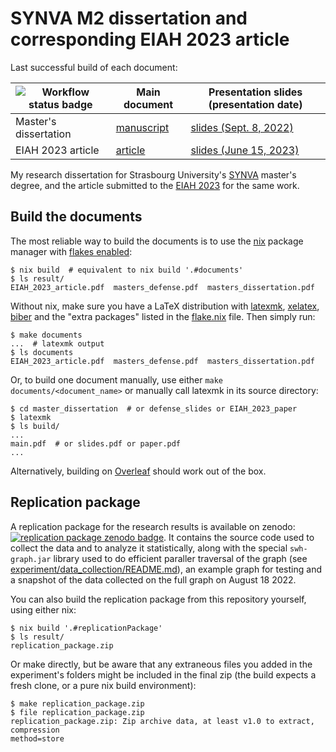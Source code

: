 # SYNVA M2 dissertation and corresponding EIAH 2023 article

Last successful build of each document:

| ![Workflow status badge](https://github.com/Dettorer/synva-dissertation/actions/workflows/documents.yml/badge.svg) | Main document | Presentation slides (presentation date) |
|---|---|---|
| Master's dissertation | [manuscript](https://github.com/Dettorer/synva-dissertation/releases/latest/download/masters_dissertation.pdf) | [slides (Sept. 8, 2022)](https://github.com/Dettorer/synva-dissertation/releases/latest/download/masters_defense.pdf) |
| EIAH 2023 article | [article](https://github.com/Dettorer/synva-dissertation/releases/latest/download/EIAH_2023_article.pdf) | [slides (June 15, 2023)](https://github.com/Dettorer/synva-dissertation/releases/latest/download/EIAH_2023_slides.pdf) |

My research dissertation for Strasbourg University's
[SYNVA](https://sfc.unistra.fr/formations/formation_-_ingenierie-de-formation_-_master-2-ingenierie-des-systemes-numeriques-virtuels-pour-lapprentissage-synva_-_2393/)
master's degree, and the article submitted to the [EIAH
2023](https://eiah2023.sciencesconf.org/) for the same work.

## Build the documents

The most reliable way to build the documents is to use the
[nix](https://nixos.org/download.html) package manager with
[flakes enabled](https://nixos.wiki/wiki/Flakes):

```console
$ nix build  # equivalent to nix build '.#documents'
$ ls result/
EIAH_2023_article.pdf  masters_defense.pdf  masters_dissertation.pdf
```

Without nix, make sure you have a LaTeX distribution with
[latexmk](https://ctan.org/pkg/latexmk),
[xelatex](http://xetex.sourceforge.net/),
[biber](http://biblatex-biber.sourceforge.net/) and the "extra packages" listed
in the [flake.nix](flake.nix) file. Then simply run:

```console
$ make documents
...  # latexmk output
$ ls documents
EIAH_2023_article.pdf  masters_defense.pdf  masters_dissertation.pdf
```

Or, to build one document manually, use either `make documents/<document_name>`
or manually call latexmk in its source directory:

```console
$ cd master_dissertation  # or defense_slides or EIAH_2023_paper
$ latexmk
$ ls build/
...
main.pdf  # or slides.pdf or paper.pdf
...
```

Alternatively, building on [Overleaf](https://overleaf.com/) should work out of
the box.

## Replication package

A replication package for the research results is available on zenodo:
[![replication package zenodo
badge](https://zenodo.org/badge/DOI/10.5281/zenodo.7888415.svg)](https://doi.org/10.5281/zenodo.7888415).
It contains the source code used to collect the data and to analyze it
statistically, along with the special `swh-graph.jar` library used to do
efficient paraller traversal of the graph (see
[experiment/data_collection/README.md](experiment/data_collection/README.md)),
an example graph for testing and a snapshot of the data collected on the full
graph on August 18 2022.

You can also build the replication package from this repository yourself, using
either nix:

```console
$ nix build '.#replicationPackage'
$ ls result/
replication_package.zip
```

Or make directly, but be aware that any extraneous files you added in the
experiment's folders might be included in the final zip (the build expects a
fresh clone, or a pure nix build environment):

```console
$ make replication_package.zip
$ file replication_package.zip
replication_package.zip: Zip archive data, at least v1.0 to extract, compression
method=store
```

